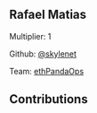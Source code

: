 
## Rafael Matias
Multiplier: 1

Github: [@skylenet](https://github.com/skylenet)

Team: [ethPandaOps](https://github.com/ethpandaops)

## Contributions
